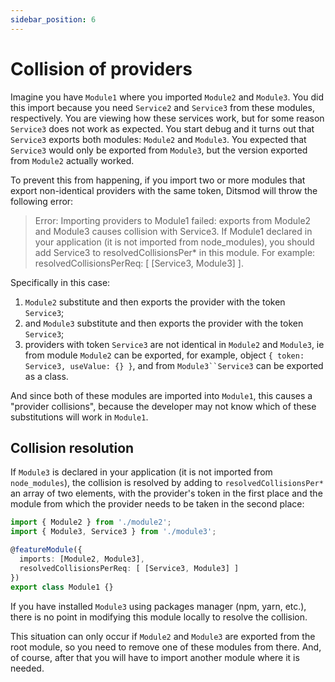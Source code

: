 ```yaml
---
sidebar_position: 6
---
```


# Collision of providers

Imagine you have `Module1` where you imported `Module2` and `Module3`. You did this import because you need `Service2` and `Service3` from these modules, respectively. You are viewing how these services work, but for some reason `Service3` does not work as expected. You start debug and it turns out that `Service3` exports both modules: `Module2` and `Module3`. You expected that `Service3` would only be exported from `Module3`, but the version exported from `Module2` actually worked.

To prevent this from happening, if you import two or more modules that export non-identical providers with the same token, Ditsmod will throw the following error:

> Error: Importing providers to Module1 failed: exports from Module2 and Module3 causes collision with Service3. If Module1 declared in your application (it is not imported from node_modules), you should add Service3 to resolvedCollisionsPer* in this module. For example: resolvedCollisionsPerReq: [ [Service3, Module3] ].

Specifically in this case:

1. `Module2` substitute and then exports the provider with the token `Service3`;
2. and `Module3` substitute and then exports the provider with the token `Service3`;
3. providers with token `Service3` are not identical in `Module2` and `Module3`, ie from module `Module2` can be exported, for example, object `{ token: Service3, useValue: {} }`, and from `Module3``Service3` can be exported as a class.

And since both of these modules are imported into `Module1`, this causes a "provider collisions", because the developer may not know which of these substitutions will work in `Module1`.

## Collision resolution

If `Module3` is declared in your application (it is not imported from `node_modules`), the collision is resolved by adding to `resolvedCollisionsPer*` an array of two elements, with the provider's token in the first place and the module from which the provider needs to be taken in the second place:

```ts
import { Module2 } from './module2';
import { Module3, Service3 } from './module3';

@featureModule({
  imports: [Module2, Module3],
  resolvedCollisionsPerReq: [ [Service3, Module3] ]
})
export class Module1 {}
```

If you have installed `Module3` using packages manager (npm, yarn, etc.), there is no point in modifying this module locally to resolve the collision.

This situation can only occur if `Module2` and `Module3` are exported from the root module, so you need to remove one of these modules from there. And, of course, after that you will have to import another module where it is needed.
